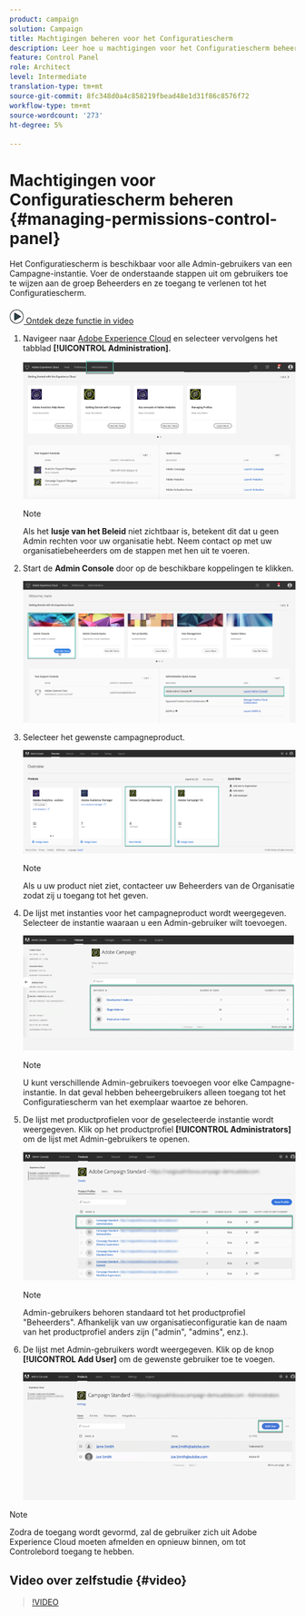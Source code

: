 ```yaml
---
product: campaign
solution: Campaign
title: Machtigingen beheren voor het Configuratiescherm
description: Leer hoe u machtigingen voor het Configuratiescherm beheert
feature: Control Panel
role: Architect
level: Intermediate
translation-type: tm+mt
source-git-commit: 8fc348d0a4c858219fbead48e1d31f86c8576f72
workflow-type: tm+mt
source-wordcount: '273'
ht-degree: 5%

---
```



# Machtigingen voor Configuratiescherm beheren {#managing-permissions-control-panel}

Het Configuratiescherm is beschikbaar voor alle Admin-gebruikers van een Campagne-instantie. Voer de onderstaande stappen uit om gebruikers toe te wijzen aan de groep Beheerders en ze toegang te verlenen tot het Configuratiescherm.

![](assets/do-not-localize/how-to-video.png)[ Ontdek deze functie in video](../../discover/using/managing-permissions.md#video)

1. Navigeer naar [Adobe Experience Cloud](https://experiencecloud.adobe.com/) en selecteer vervolgens het tabblad **[!UICONTROL Administration]**.

   ![](assets/do-not-localize/control_panel_add_user1.png)

   >[!NOTE]
   >
   >Als het <b>lusje van het Beleid</b> niet zichtbaar is, betekent dit dat u geen Admin rechten voor uw organisatie hebt. Neem contact op met uw organisatiebeheerders om de stappen met hen uit te voeren.

1. Start de **Admin Console** door op de beschikbare koppelingen te klikken.

   ![](assets/do-not-localize/control_panel_admin1.png)

1. Selecteer het gewenste campagneproduct.

   ![](assets/do-not-localize/control_panel_add_user3.png)

   >[!NOTE]
   >
   >Als u uw product niet ziet, contacteer uw Beheerders van de Organisatie zodat zij u toegang tot het geven.

1. De lijst met instanties voor het campagneproduct wordt weergegeven. Selecteer de instantie waaraan u een Admin-gebruiker wilt toevoegen.

   ![](assets/do-not-localize/control_panel_add_user4.png)

   >[!NOTE]
   >
   >U kunt verschillende Admin-gebruikers toevoegen voor elke Campagne-instantie. In dat geval hebben beheergebruikers alleen toegang tot het Configuratiescherm van het exemplaar waartoe ze behoren.

1. De lijst met productprofielen voor de geselecteerde instantie wordt weergegeven. Klik op het productprofiel **[!UICONTROL Administrators]** om de lijst met Admin-gebruikers te openen.

   ![](assets/do-not-localize/control_panel_add_user_5.png)

   >[!NOTE]
   >
   >Admin-gebruikers behoren standaard tot het productprofiel &quot;Beheerders&quot;. Afhankelijk van uw organisatieconfiguratie kan de naam van het productprofiel anders zijn (&quot;admin&quot;, &quot;admins&quot;, enz.).

1. De lijst met Admin-gebruikers wordt weergegeven. Klik op de knop **[!UICONTROL Add User]** om de gewenste gebruiker toe te voegen.

   ![](assets/do-not-localize/control_panel_add_user_6.png)

>[!NOTE]
>
>Zodra de toegang wordt gevormd, zal de gebruiker zich uit Adobe Experience Cloud moeten afmelden en opnieuw binnen, om tot Controlebord toegang te hebben.

## Video over zelfstudie {#video}

>[!VIDEO](https://video.tv.adobe.com/v/27147?quality=12)
